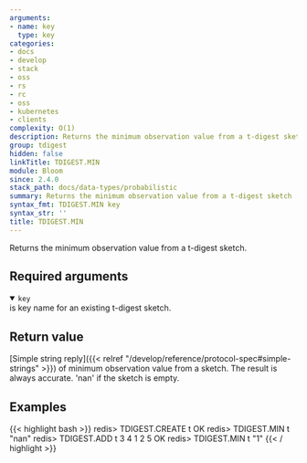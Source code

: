 ```yaml
---
arguments:
- name: key
  type: key
categories:
- docs
- develop
- stack
- oss
- rs
- rc
- oss
- kubernetes
- clients
complexity: O(1)
description: Returns the minimum observation value from a t-digest sketch
group: tdigest
hidden: false
linkTitle: TDIGEST.MIN
module: Bloom
since: 2.4.0
stack_path: docs/data-types/probabilistic
summary: Returns the minimum observation value from a t-digest sketch
syntax_fmt: TDIGEST.MIN key
syntax_str: ''
title: TDIGEST.MIN
---
```

Returns the minimum observation value from a t-digest sketch.

## Required arguments
<details open><summary><code>key</code></summary>
is key name for an existing t-digest sketch.
</details>

## Return value

[Simple string reply]({{< relref "/develop/reference/protocol-spec#simple-strings" >}}) of minimum observation value from a sketch. The result is always accurate. 'nan' if the sketch is empty.

## Examples

{{< highlight bash >}}
redis> TDIGEST.CREATE t
OK
redis> TDIGEST.MIN t
"nan"
redis> TDIGEST.ADD t 3 4 1 2 5
OK
redis> TDIGEST.MIN t
"1"
{{< / highlight >}}
